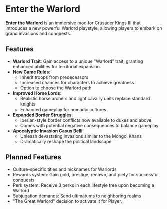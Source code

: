 # Enter the Warlord

**Enter the Warlord** is an immersive mod for Crusader Kings III that introduces a new powerful Warlord playstyle, allowing players to embark on grand invasions and conquests.

## Features

- **Warlord Trait**: Gain access to a unique "Warlord" trait, granting enhanced abilities for territorial expansion.
- **New Game Rules**:
  - Inherit troops from predecessors
  - Increased chances for characters to achieve greatness
  - Option to choose the Warlord path
- **Improved Horse Lords**:
  - Realistic horse archers and light cavalry units replace standard knights
  - Enhanced gameplay for nomadic cultures
- **Expanded Border Struggles**:
  - Iberian-style border conflicts now available to dukes and above
  - Comes with potential negative consequences to balance gameplay
- **Apocalyptic Invasion Casus Belli**:
  - Unleash devastating invasions similar to the Mongol Khans
  - Dramatically reshape the political landscape

## Planned Features

- Culture-specific titles and nicknames for Warlords
- Rewards system: Gain gold, prestige, renown, and piety for successful conquests
- Perk system: Receive 3 perks in each lifestyle tree upon becoming a Warlord
- Subjugation demands: Send ultimatums to neighboring realms
- "The Great Warlord" decision to activate it for Player.
